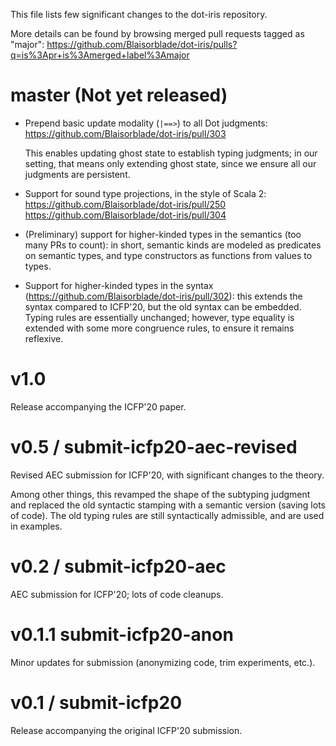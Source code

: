 This file lists few significant changes to the dot-iris repository.

More details can be found by browsing merged pull requests tagged as "major":
https://github.com/Blaisorblade/dot-iris/pulls?q=is%3Apr+is%3Amerged+label%3Amajor

# master (Not yet released)

- Prepend basic update modality (`|==>`) to all Dot judgments:
  https://github.com/Blaisorblade/dot-iris/pull/303

  This enables updating ghost state to establish typing judgments;
  in our setting, that means only extending ghost state, since we ensure all our
  judgments are persistent.

- Support for sound type projections, in the style of Scala 2:
  https://github.com/Blaisorblade/dot-iris/pull/250
  https://github.com/Blaisorblade/dot-iris/pull/304

- (Preliminary) support for higher-kinded types in the semantics (too many PRs to count):
  in short, semantic kinds are modeled as predicates on semantic types, and type
  constructors as functions from values to types.

- Support for higher-kinded types in the syntax
  (https://github.com/Blaisorblade/dot-iris/pull/302):
  this extends the syntax compared to ICFP'20, but the old syntax can be
  embedded.
  Typing rules are essentially unchanged; however, type equality is extended with
  some more congruence rules, to ensure it remains reflexive.

# v1.0

Release accompanying the ICFP'20 paper.

# v0.5 / submit-icfp20-aec-revised

Revised AEC submission for ICFP'20, with significant changes to the theory.

Among other things, this revamped the shape of the subtyping judgment and
replaced the old syntactic stamping with a semantic version (saving lots of
code). The old typing rules are still syntactically admissible, and are used in
examples.

# v0.2 / submit-icfp20-aec

AEC submission for ICFP'20; lots of code cleanups.

# v0.1.1 submit-icfp20-anon

Minor updates for submission (anonymizing code, trim experiments, etc.).

# v0.1 / submit-icfp20

Release accompanying the original ICFP'20 submission.
